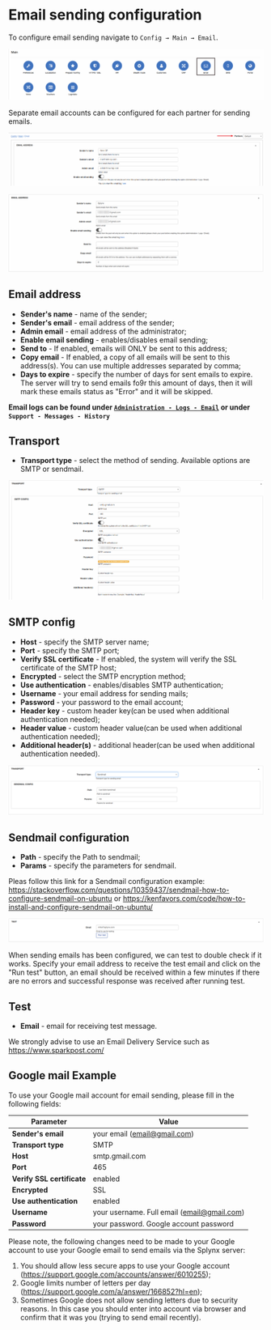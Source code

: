 Email sending configuration
============

To configure email sending navigate to `Config → Main → Email`.

![](icon.png)

Separate email accounts can be configured for each partner for sending emails.

![](per_partner.png)

![](email_address.png)

## Email address
* **Sender's name** - name of the sender;
* **Sender's email** - email address of the sender;
* **Admin email** - email address of the administrator;
* **Enable email sending** - enables/disables email sending;
* **Send to** - If enabled, emails will ONLY be sent to this address;
* **Copy email** - If enabled, a copy of all emails will be sent to this address(s). You can use multiple addresses separated by comma;
* **Days to expire** - specify the number of days for sent emails to expire. The server will try to send emails fo9r this amount of days, then it will mark these emails status as "Error" and it will be skipped.  

**Email logs can be found under [`Administration - Logs - Email`](administration/logs/email/email.md) or under `Support - Messages - History`**

## Transport
* **Transport type** - select the method of sending. Available options are SMTP or sendmail.  

![](smtp.png)

## SMTP config
* **Host** - specify the SMTP server name;
* **Port** - specify the SMTP port;
* **Verify SSL certificate** - If enabled, the system will verify the SSL certificate of the SMTP host;
* **Encrypted** - select the SMTP encryption method;
* **Use authentication** - enables/disables SMTP authentication;
* **Username** - your email address for sending mails;
* **Password** - your password to the email account;
* **Header key** - custom header key(can be used when additional authentication needed);
* **Header value** - custom header value(can be used when additional authentication needed);
* **Additional header(s)** - additional header(can be used when additional authentication needed).  

![](sendmail.png)

## Sendmail configuration
* **Path** - specify the Path to sendmail;
* **Params** - specify the parameters for sendmail.

Pleas follow this link for a Sendmail configuration example: https://stackoverflow.com/questions/10359437/sendmail-how-to-configure-sendmail-on-ubuntu or https://kenfavors.com/code/how-to-install-and-configure-sendmail-on-ubuntu/

![](test.png)

When sending emails has been configured, we can test to double check if it works. Specify your email address to receive the test email and click on the "Run test" button, an email should be received within a few minutes if there are no errors and  successful response was received after running test.

## Test
* **Email**  - email for receiving test message.

We strongly advise to use an Email Delivery Service such as https://www.sparkpost.com/  

## Google mail Example
To use your Google mail account for email sending, please fill in the following fields:

Parameter|Value
---|---
**Sender's email** | your email (email@gmail.com)
**Transport type** | SMTP
**Host** | smtp.gmail.com
**Port** | 465
**Verify SSL certificate** | enabled
**Encrypted** | SSL
**Use authentication** | enabled
**Username** | your username. Full email (email@gmail.com)
**Password** | your password. Google account password

Please note, the following changes need to be made to your Google account to use your Google email to send emails via the Splynx server:  
1. You should allow less secure apps to use your Google account (https://support.google.com/accounts/answer/6010255);
2. Google limits number of letters per day (https://support.google.com/a/answer/166852?hl=en);
3. Sometimes Google does not allow sending letters due to security reasons. In this case you should enter into account via browser and confirm that it was you (trying to send email recently).
